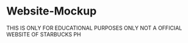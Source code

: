 # Website-Mockup

THIS IS ONLY FOR EDUCATIONAL PURPOSES ONLY NOT A OFFICIAL WEBSITE OF STARBUCKS PH
